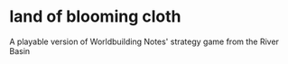 # land of blooming cloth
 A playable version of Worldbuilding Notes' strategy game from the River Basin
